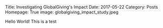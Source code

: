 Title: Investigating GlobalGiving's Impact
Date: 2017-05-22
Category: Posts
Homepage: True
image: globalgiving_impact_study.jpeg

Hello World! This is a test
